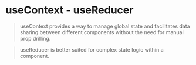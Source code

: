 # useContext - useReducer

> useContext provides a way to manage global state and facilitates data sharing between different components without the need for manual prop drilling.

> useReducer is better suited for complex state logic within a component.

